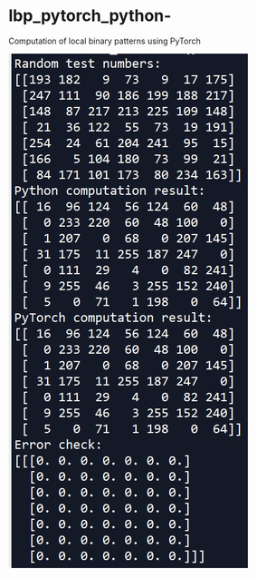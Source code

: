 # lbp_pytorch_python-
Computation of local binary patterns using PyTorch

![alt text](example_test.jpg)
